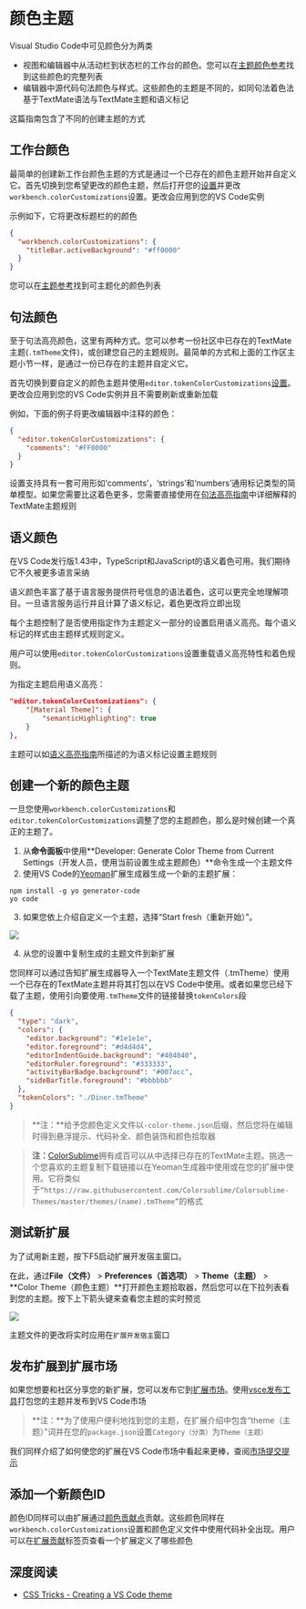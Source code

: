 # 颜色主题
Visual Studio Code中可见颜色分为两类
- 视图和编辑器中从活动栏到状态栏的工作台的颜色。您可以在[主题颜色参考](/9.%20%E5%8F%82%E8%80%83/7.%20%E4%B8%BB%E9%A2%98%E9%A2%9C%E8%89%B2.md)找到这些颜色的完整列表
- 编辑器中源代码句法颜色与样式。这些颜色的主题是不同的，如同句法着色法基于TextMate语法与TextMate主题和语义标记

这篇指南包含了不同的创建主题的方式
## 工作台颜色
最简单的创建新工作台颜色主题的方式是通过一个已存在的颜色主题开始并自定义它。首先切换到您希望更改的颜色主题，然后打开您的[设置](https://code.visualstudio.com/docs/getstarted/settings)并更改`workbench.colorCustomizations`设置。更改会应用到您的VS Code实例

示例如下，它将更改标题栏的的颜色
```json
{
  "workbench.colorCustomizations": {
    "titleBar.activeBackground": "#ff0000"
  }
}
```

您可以在[主题参考](/9.%20%E5%8F%82%E8%80%83/7.%20%E4%B8%BB%E9%A2%98%E9%A2%9C%E8%89%B2.md)找到可主题化的颜色列表

## 句法颜色
至于句法高亮颜色，这里有两种方式。您可以参考一份社区中已存在的TextMate主题(`.tmTheme`文件)，或创建您自己的主题规则。最简单的方式和上面的工作区主题小节一样，是通过一份已存在的主题并自定义它。

首先切换到要自定义的颜色主题并使用`editor.tokenColorCustomizations`[设置](https://code.visualstudio.com/docs/getstarted/settings)。更改会应用到您的VS Code实例并且不需要刷新或重新加载

例如，下面的例子将更改编辑器中注释的颜色：
```json
{
  "editor.tokenColorCustomizations": {
    "comments": "#FF0000"
  }
}
```

设置支持具有一套可用形如‘comments’，‘strings’和‘numbers’通用标记类型的简单模型。如果您需要比这着色更多，您需要直接使用在[句法高亮指南](/6.%20%E8%AF%AD%E8%A8%80%E6%89%A9%E5%B1%95/2.%20%E5%8F%A5%E6%B3%95%E9%AB%98%E4%BA%AE%E6%8C%87%E5%8D%97.md)中详细解释的TextMate主题规则
## 语义颜色
在VS Code发行版1.43中，TypeScript和JavaScript的语义着色可用。我们期待它不久被更多语言采纳

语义颜色丰富了基于语言服务提供符号信息的语法着色，这可以更完全地理解项目。一旦语言服务运行并且计算了语义标记，着色更改将立即出现

每个主题控制了是否使用指定作为主题定义一部分的设置启用语义高亮。每个语义标记的样式由主题样式规则定义。

用户可以使用`editor.tokenColorCustomizations`设置重载语义高亮特性和着色规则。

为指定主题启用语义高亮：


```json
"editor.tokenColorCustomizations": {
    "[Material Theme]": {
        "semanticHighlighting": true
    }
},
```

主题可以如[语义高亮指南](/6.%20%E8%AF%AD%E8%A8%80%E6%89%A9%E5%B1%95/3.%20%E8%AF%AD%E4%B9%89%E9%AB%98%E4%BA%AE%E6%8C%87%E5%8D%97.md#语义着色)所描述的为语义标记设置主题规则

## 创建一个新的颜色主题

一旦您使用`workbench.colorCustomizations`和`editor.tokenColorCustomizations`调整了您的主题颜色，那么是时候创建一个真正的主题了。

1. 从**命令面板**中使用**Developer: Generate Color Theme from Current Settings（开发人员，使用当前设置生成主题颜色）**命令生成一个主题文件
2. 使用VS Code的[Yeoman](https://yeoman.io/)扩展生成器生成一个新的主题扩展：

```shell
npm install -g yo generator-code
yo code
```

3. 如果您依上介绍自定义一个主题，选择“Start fresh（重新开始）”。

![](https://code.visualstudio.com/assets/api/extension-guides/color-theme/yocode-colortheme.png)

4. 从您的设置中复制生成的主题文件到新扩展

您同样可以通过告知扩展生成器导入一个TextMate主题文件（.tmTheme）使用一个已存在的TextMate主题并将其打包以在VS Code中使用。或者如果您已经下载了主题，使用引向要使用`.tmTheme`文件的链接替换`tokenColors`段

```json
{
  "type": "dark",
  "colors": {
    "editor.background": "#1e1e1e",
    "editor.foreground": "#d4d4d4",
    "editorIndentGuide.background": "#404040",
    "editorRuler.foreground": "#333333",
    "activityBarBadge.background": "#007acc",
    "sideBarTitle.foreground": "#bbbbbb"
  },
  "tokenColors": "./Diner.tmTheme"
}
```

> **注：**给予您颜色定义文件以`-color-theme.json`后缀，然后您将在编辑时得到悬浮提示、代码补全、颜色装饰和颜色拾取器

> **注：**[ColorSublime](https://colorsublime.github.io/)拥有成百可以从中选择已存在的TextMate主题。挑选一个您喜欢的主题复制下载链接以在Yeoman生成器中使用或在您的扩展中使用。它将类似于`“https://raw.githubusercontent.com/Colorsublime/Colorsublime-Themes/master/themes/(name).tmTheme”`的格式

## 测试新扩展

为了试用新主题，按下F5启动扩展开发宿主窗口。

在此，通过**File（文件）** > **Preferences（首选项）** > **Theme（主题）** > **Color Theme（颜色主题）**打开颜色主题拾取器，然后您可以在下拉列表看到您的主题。按下上下箭头键来查看您主题的实时预览

![](https://code.visualstudio.com/assets/api/extension-guides/color-theme/mytheme.png)

主题文件的更改将实时应用在`扩展开发宿主`窗口

## 发布扩展到扩展市场

如果您想要和社区分享您的新扩展，您可以发布它到[扩展市场](https://code.visualstudio.com/docs/editor/extension-marketplace)。使用[vsce发布工具](/7.%20%E6%B5%8B%E8%AF%95%E4%B8%8E%E5%8F%91%E5%B8%83/2.%20%E5%8F%91%E5%B8%83%E6%89%A9%E5%B1%95.md)打包您的主题并发布到VS Code市场

> **注：**为了使用户便利地找到您的主题，在扩展介绍中包含“theme（主题）”词并在您的`package.json`设置`Category（分类）`为`Theme（主题）`

我们同样介绍了如何使您的扩展在VS Code市场中看起来更棒，查阅[市场提交提示](/9.%20%E5%8F%82%E8%80%83/4.%20%E6%89%A9%E5%B1%95%E6%B8%85%E5%8D%95.md#市场提交建议)

## 添加一个新颜色ID

颜色ID同样可以由扩展通过[颜色贡献点](/9.%20%E5%8F%82%E8%80%83/2.%20%E8%B4%A1%E7%8C%AE%E7%82%B9.md#contributes.colors)贡献。这些颜色同样在`workbench.colorCustomizations`设置和颜色定义文件中使用代码补全出现。用户可以在[扩展贡献](https://code.visualstudio.com/docs/editor/extension-marketplace#_extension-details)标签页查看一个扩展定义了哪些颜色

## 深度阅读

- [CSS Tricks - Creating a VS Code theme](https://css-tricks.com/creating-a-vs-code-theme/)